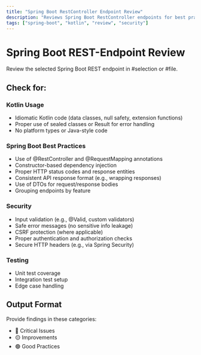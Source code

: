 ```yaml
---
title: "Spring Boot RestController Endpoint Review"
description: "Reviews Spring Boot RestController endpoints for best practices and security"
tags: ["spring-boot", "kotlin", "review", "security"]
---
```


# Spring Boot REST-Endpoint Review

Review the selected Spring Boot REST endpoint in #selection or #file.

## Check for:

### Kotlin Usage
- Idiomatic Kotlin code (data classes, null safety, extension functions)
- Proper use of sealed classes or Result<T> for error handling
- No platform types or Java-style code

### Spring Boot Best Practices
- Use of @RestController and @RequestMapping annotations
- Constructor-based dependency injection
- Proper HTTP status codes and response entities
- Consistent API response format (e.g., wrapping responses)
- Use of DTOs for request/response bodies
- Grouping endpoints by feature

### Security
- Input validation (e.g., @Valid, custom validators)
- Safe error messages (no sensitive info leakage)
- CSRF protection (where applicable)
- Proper authentication and authorization checks
- Secure HTTP headers (e.g., via Spring Security)

### Testing
- Unit test coverage
- Integration test setup
- Edge case handling

## Output Format

Provide findings in these categories:
- 🔴 Critical Issues
- 🟡 Improvements
- 🟢 Good Practices

